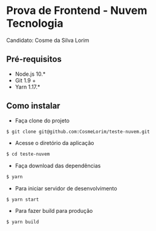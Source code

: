 # Prova de Frontend - Nuvem Tecnologia
Candidato: Cosme da Silva Lorim

## Pré-requisitos

  * Node.js 10.*
  * Git 1.9 +
  * Yarn 1.17.*

## Como instalar 

  * Faça clone do projeto
  ```bash
  $ git clone git@github.com:CosmeLorim/teste-nuvem.git
  ```
  * Acesse o diretório da aplicação
  ```bash
  $ cd teste-nuvem
  ```
  * Faça download das dependências
  ```bash
  $ yarn
  ```
  * Para iniciar servidor de desenvolvimento
  ```
  $ yarn start
  ```
  * Para fazer build para produção
  ```
  $ yarn build 
  ```